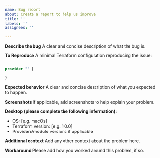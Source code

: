 ```yaml
---
name: Bug report
about: Create a report to help us improve
title: ''
labels: ''
assignees: ''

---
```


**Describe the bug**
A clear and concise description of what the bug is.

**To Reproduce**
A minimal Terraform configuration reproducing the issue:  
```terraform

provider "" {

}

```

**Expected behavior**
A clear and concise description of what you expected to happen.

**Screenshots**
If applicable, add screenshots to help explain your problem.

**Desktop (please complete the following information):**
 - OS: [e.g. macOs]
 - Terraform version: [e.g. 1.0.0]
 - Providers/module versions if applicable

**Additional context**
Add any other context about the problem here.

**Workaround**
Please add how you worked around this problem, if so.

